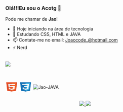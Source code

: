 ### Olá!!!Eu sou o Acotg 👋
Pode me chamar de **Jao**!
- 🔭 Hoje iniciando na área de tecnologia
- 🌱 Estudando CSS, HTML e JAVA
- 📫 Contate-me no email: Joaocode_@hotmail.com
- ⚡ Nerd
##

<div>
 <a href="https://www.instagram.com/o.unico.joao/" target="_blanck"><img src="https://img.shields.io/badge/Instagram-E4405F?style=for-the-badge&logo=instagram&logoColor=white"> </a>
</div>

##

<div style="display: inline_block"><br>
  <img align="center" alt="Jao-HTML" height="30" width="40" src="https://raw.githubusercontent.com/devicons/devicon/master/icons/html5/html5-original.svg">
  <img align="center" alt="Jao-CSS" height="30" width="40" src="https://raw.githubusercontent.com/devicons/devicon/master/icons/css3/css3-original.svg">
  <img align="center" alt="Jao-JAVA" height ="30" width="40" src="https://cdn.jsdelivr.net/gh/devicons/devicon/icons/java/java-original.svg" />
</div>

##
<div align="center">
  <a href="https://www.instagram.com/o.unico.joao/" target="_blanck">
  <img height="180em" src="https://github-readme-stats.vercel.app/api?username=acotg&show_icons=true&theme=dark&include_all_commits=true&count_private=true"/>
  <img height="180em" src="https://github-readme-stats.vercel.app/api/top-langs/?username=acotg&layout=compact&langs_count=7&theme=dark"/>
</div>




